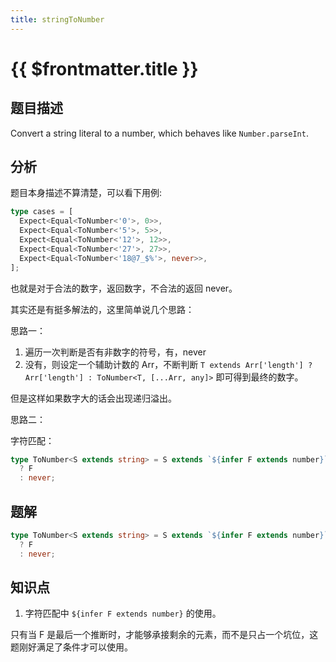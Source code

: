 ```yaml
---
title: stringToNumber
---
```


# {{ $frontmatter.title }}

## 题目描述

Convert a string literal to a number, which behaves like `Number.parseInt`.

## 分析

题目本身描述不算清楚，可以看下用例:

```ts
type cases = [
  Expect<Equal<ToNumber<'0'>, 0>>,
  Expect<Equal<ToNumber<'5'>, 5>>,
  Expect<Equal<ToNumber<'12'>, 12>>,
  Expect<Equal<ToNumber<'27'>, 27>>,
  Expect<Equal<ToNumber<'18@7_$%'>, never>>,
];
```

也就是对于合法的数字，返回数字，不合法的返回 never。

其实还是有挺多解法的，这里简单说几个思路：

思路一：

1. 遍历一次判断是否有非数字的符号，有，never
2. 没有，则设定一个辅助计数的 Arr，不断判断 `T extends Arr['length'] ? Arr['length'] : ToNumber<T, [...Arr, any]>` 即可得到最终的数字。

但是这样如果数字大的话会出现递归溢出。

思路二：

字符匹配：

```ts
type ToNumber<S extends string> = S extends `${infer F extends number}`
  ? F
  : never;
```

## 题解

```ts
type ToNumber<S extends string> = S extends `${infer F extends number}`
  ? F
  : never;
```

## 知识点

1. 字符匹配中 `${infer F extends number}` 的使用。

只有当 F 是最后一个推断时，才能够承接剩余的元素，而不是只占一个坑位，这题刚好满足了条件才可以使用。